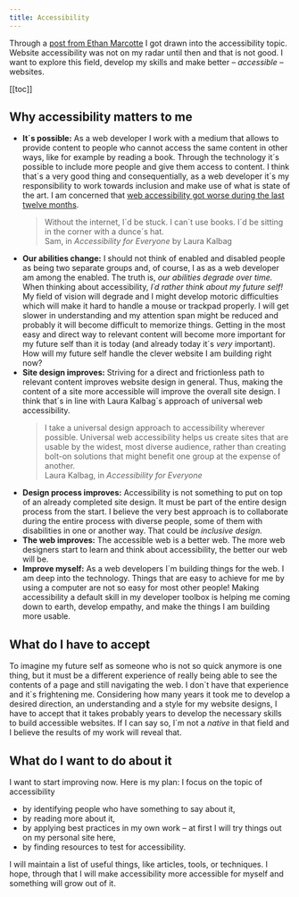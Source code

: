 ```yaml
---
title: Accessibility
---
```

Through a [post from Ethan Marcotte](https://ethanmarcotte.com/wrote/an-accessibility-statement/) I got drawn into the accessibility topic. Website accessibility was not on my radar until then and that is not good. I want to explore this field, develop my skills and make better *– accessible –* websites.

[[toc]]

## Why accessibility matters to me

- **It´s possible:** As a web developer I work with a medium that allows to provide content to people who cannot access the same content in other ways, like for example by reading a book. Through the technology it´s possible to include more people and give them access to content. I think that´s a very good thing and consequentially, as a web developer it´s my responsibility to work towards inclusion and make use of what is state of the art. I am concerned that [web accessibility got worse during the last twelve months](/journal/website-accessibility-got-worse/).<blockquote>Without the internet, I´d be stuck. I can´t use books. I´d be sitting in the corner with a dunce´s hat.<footer>Sam, in <cite>Accessibility for Everyone</cite> by Laura Kalbag</footer></blockquote>
- **Our abilities change:** I should not think of enabled and disabled people as being two separate groups and, of course, I as as a web developer am among the enabled. The truth is, *our abilities degrade over time.* When thinking about accessibility, *I´d rather think about my future self!* My field of vision will degrade and I might develop motoric difficulties which will make it hard to handle a mouse or trackpad properly. I will get slower in understanding and my attention span might be reduced and probably it will become difficult to memorize things. Getting in the most easy and direct way to relevant content will become more important for my future self than it is today (and already today it´s *very* important). How will my future self handle the clever website I am building right now?
- **Site design improves:** Striving for a direct and frictionless path to relevant content improves website design in general. Thus, making the content of a site more accessible will improve the overall site design. I think that´s in line with Laura Kalbag´s approach of universal web accessibility. <blockquote>I take a universal design approach to accessibility wherever possible. Universal web accessibility helps us create sites that are usable by the widest, most diverse audience, rather than creating bolt-on solutions that might benefit one group at the expense of another.<footer>Laura Kalbag, in <cite>Accessibility for Everyone</cite></footer></blockquote>
- **Design process improves:** Accessibility is not something to put on top of an already completed site design. It must be part of the entire design process from the start. I believe the very best approach is to collaborate during the entire process with diverse people, some of them with disabilities in one or another way. That could be *inclusive design.* 
- **The web improves:** The accessible web is a better web. The more web designers start to learn and think about accessibility, the better our web will be.
- **Improve myself:** As a web developers I´m building things for the web. I am deep into the technology. Things that are easy to achieve for me by using a computer are not so easy for most other people! Making accessibility a default skill in my developer toolbox is helping me coming down to earth, develop empathy, and make the things I am building more usable.

## What do I have to accept

To imagine my future self as someone who is not so quick anymore is one thing, but it must be a different experience of really being able to see the contents of a page and still navigating the web. I don´t have that experience and it´s frightening me. Considering how many years it took me to develop a desired direction, an understanding and a style for my website designs, I have to accept that it takes probably years to develop the necessary skills to build accessible websites. If I can say so, I´m not a *native* in that field and I believe the results of my work will reveal that.

## What do I want to do about it

I want to start improving now. Here is my plan: I focus on the topic of accessibility 

- by identifying people who have something to say about it, 
- by reading more about it, 
- by applying best practices in my own work – at first I will try things out on my personal site here,
- by finding resources to test for accessibility.

I will maintain a list of useful things, like articles, tools, or techniques. I hope, through that I will make accessibility more accessible for myself and something will grow out of it.